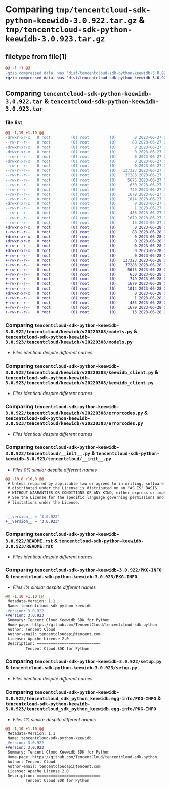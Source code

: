 # Comparing `tmp/tencentcloud-sdk-python-keewidb-3.0.922.tar.gz` & `tmp/tencentcloud-sdk-python-keewidb-3.0.923.tar.gz`

## filetype from file(1)

```diff
@@ -1 +1 @@
-gzip compressed data, was "dist/tencentcloud-sdk-python-keewidb-3.0.922.tar", last modified: Tue Jun 27 00:27:34 2023, max compression
+gzip compressed data, was "dist/tencentcloud-sdk-python-keewidb-3.0.923.tar", last modified: Wed Jun 28 00:30:06 2023, max compression
```

## Comparing `tencentcloud-sdk-python-keewidb-3.0.922.tar` & `tencentcloud-sdk-python-keewidb-3.0.923.tar`

### file list

```diff
@@ -1,19 +1,19 @@
-drwxr-xr-x   0 root         (0) root         (0)        0 2023-06-27 00:27:34.000000 tencentcloud-sdk-python-keewidb-3.0.922/
--rw-r--r--   0 root         (0) root         (0)       88 2023-06-27 00:27:34.000000 tencentcloud-sdk-python-keewidb-3.0.922/setup.cfg
-drwxr-xr-x   0 root         (0) root         (0)        0 2023-06-27 00:27:34.000000 tencentcloud-sdk-python-keewidb-3.0.922/tencentcloud/
-drwxr-xr-x   0 root         (0) root         (0)        0 2023-06-27 00:27:34.000000 tencentcloud-sdk-python-keewidb-3.0.922/tencentcloud/keewidb/
--rw-r--r--   0 root         (0) root         (0)        0 2023-06-27 00:27:34.000000 tencentcloud-sdk-python-keewidb-3.0.922/tencentcloud/keewidb/__init__.py
-drwxr-xr-x   0 root         (0) root         (0)        0 2023-06-27 00:27:34.000000 tencentcloud-sdk-python-keewidb-3.0.922/tencentcloud/keewidb/v20220308/
--rw-r--r--   0 root         (0) root         (0)        0 2023-06-27 00:27:34.000000 tencentcloud-sdk-python-keewidb-3.0.922/tencentcloud/keewidb/v20220308/__init__.py
--rw-r--r--   0 root         (0) root         (0)   137323 2023-06-27 00:27:34.000000 tencentcloud-sdk-python-keewidb-3.0.922/tencentcloud/keewidb/v20220308/models.py
--rw-r--r--   0 root         (0) root         (0)    37283 2023-06-27 00:27:34.000000 tencentcloud-sdk-python-keewidb-3.0.922/tencentcloud/keewidb/v20220308/keewidb_client.py
--rw-r--r--   0 root         (0) root         (0)     5675 2023-06-27 00:27:34.000000 tencentcloud-sdk-python-keewidb-3.0.922/tencentcloud/keewidb/v20220308/errorcodes.py
--rw-r--r--   0 root         (0) root         (0)      630 2023-06-27 00:27:34.000000 tencentcloud-sdk-python-keewidb-3.0.922/tencentcloud/__init__.py
--rw-r--r--   0 root         (0) root         (0)      749 2023-06-27 00:27:34.000000 tencentcloud-sdk-python-keewidb-3.0.922/README.rst
--rw-r--r--   0 root         (0) root         (0)     1679 2023-06-27 00:27:34.000000 tencentcloud-sdk-python-keewidb-3.0.922/PKG-INFO
--rw-r--r--   0 root         (0) root         (0)     1014 2023-06-27 00:27:34.000000 tencentcloud-sdk-python-keewidb-3.0.922/setup.py
-drwxr-xr-x   0 root         (0) root         (0)        0 2023-06-27 00:27:34.000000 tencentcloud-sdk-python-keewidb-3.0.922/tencentcloud_sdk_python_keewidb.egg-info/
--rw-r--r--   0 root         (0) root         (0)        1 2023-06-27 00:27:34.000000 tencentcloud-sdk-python-keewidb-3.0.922/tencentcloud_sdk_python_keewidb.egg-info/dependency_links.txt
--rw-r--r--   0 root         (0) root         (0)      485 2023-06-27 00:27:34.000000 tencentcloud-sdk-python-keewidb-3.0.922/tencentcloud_sdk_python_keewidb.egg-info/SOURCES.txt
--rw-r--r--   0 root         (0) root         (0)     1679 2023-06-27 00:27:34.000000 tencentcloud-sdk-python-keewidb-3.0.922/tencentcloud_sdk_python_keewidb.egg-info/PKG-INFO
--rw-r--r--   0 root         (0) root         (0)       13 2023-06-27 00:27:34.000000 tencentcloud-sdk-python-keewidb-3.0.922/tencentcloud_sdk_python_keewidb.egg-info/top_level.txt
+drwxr-xr-x   0 root         (0) root         (0)        0 2023-06-28 00:30:06.000000 tencentcloud-sdk-python-keewidb-3.0.923/
+-rw-r--r--   0 root         (0) root         (0)       88 2023-06-28 00:30:06.000000 tencentcloud-sdk-python-keewidb-3.0.923/setup.cfg
+drwxr-xr-x   0 root         (0) root         (0)        0 2023-06-28 00:30:06.000000 tencentcloud-sdk-python-keewidb-3.0.923/tencentcloud/
+drwxr-xr-x   0 root         (0) root         (0)        0 2023-06-28 00:30:06.000000 tencentcloud-sdk-python-keewidb-3.0.923/tencentcloud/keewidb/
+-rw-r--r--   0 root         (0) root         (0)        0 2023-06-28 00:30:05.000000 tencentcloud-sdk-python-keewidb-3.0.923/tencentcloud/keewidb/__init__.py
+drwxr-xr-x   0 root         (0) root         (0)        0 2023-06-28 00:30:06.000000 tencentcloud-sdk-python-keewidb-3.0.923/tencentcloud/keewidb/v20220308/
+-rw-r--r--   0 root         (0) root         (0)        0 2023-06-28 00:30:05.000000 tencentcloud-sdk-python-keewidb-3.0.923/tencentcloud/keewidb/v20220308/__init__.py
+-rw-r--r--   0 root         (0) root         (0)   137323 2023-06-28 00:30:05.000000 tencentcloud-sdk-python-keewidb-3.0.923/tencentcloud/keewidb/v20220308/models.py
+-rw-r--r--   0 root         (0) root         (0)    37283 2023-06-28 00:30:05.000000 tencentcloud-sdk-python-keewidb-3.0.923/tencentcloud/keewidb/v20220308/keewidb_client.py
+-rw-r--r--   0 root         (0) root         (0)     5675 2023-06-28 00:30:05.000000 tencentcloud-sdk-python-keewidb-3.0.923/tencentcloud/keewidb/v20220308/errorcodes.py
+-rw-r--r--   0 root         (0) root         (0)      630 2023-06-28 00:30:05.000000 tencentcloud-sdk-python-keewidb-3.0.923/tencentcloud/__init__.py
+-rw-r--r--   0 root         (0) root         (0)      749 2023-06-28 00:30:05.000000 tencentcloud-sdk-python-keewidb-3.0.923/README.rst
+-rw-r--r--   0 root         (0) root         (0)     1679 2023-06-28 00:30:06.000000 tencentcloud-sdk-python-keewidb-3.0.923/PKG-INFO
+-rw-r--r--   0 root         (0) root         (0)     1014 2023-06-28 00:30:05.000000 tencentcloud-sdk-python-keewidb-3.0.923/setup.py
+drwxr-xr-x   0 root         (0) root         (0)        0 2023-06-28 00:30:06.000000 tencentcloud-sdk-python-keewidb-3.0.923/tencentcloud_sdk_python_keewidb.egg-info/
+-rw-r--r--   0 root         (0) root         (0)        1 2023-06-28 00:30:06.000000 tencentcloud-sdk-python-keewidb-3.0.923/tencentcloud_sdk_python_keewidb.egg-info/dependency_links.txt
+-rw-r--r--   0 root         (0) root         (0)      485 2023-06-28 00:30:06.000000 tencentcloud-sdk-python-keewidb-3.0.923/tencentcloud_sdk_python_keewidb.egg-info/SOURCES.txt
+-rw-r--r--   0 root         (0) root         (0)     1679 2023-06-28 00:30:06.000000 tencentcloud-sdk-python-keewidb-3.0.923/tencentcloud_sdk_python_keewidb.egg-info/PKG-INFO
+-rw-r--r--   0 root         (0) root         (0)       13 2023-06-28 00:30:06.000000 tencentcloud-sdk-python-keewidb-3.0.923/tencentcloud_sdk_python_keewidb.egg-info/top_level.txt
```

### Comparing `tencentcloud-sdk-python-keewidb-3.0.922/tencentcloud/keewidb/v20220308/models.py` & `tencentcloud-sdk-python-keewidb-3.0.923/tencentcloud/keewidb/v20220308/models.py`

 * *Files identical despite different names*

### Comparing `tencentcloud-sdk-python-keewidb-3.0.922/tencentcloud/keewidb/v20220308/keewidb_client.py` & `tencentcloud-sdk-python-keewidb-3.0.923/tencentcloud/keewidb/v20220308/keewidb_client.py`

 * *Files identical despite different names*

### Comparing `tencentcloud-sdk-python-keewidb-3.0.922/tencentcloud/keewidb/v20220308/errorcodes.py` & `tencentcloud-sdk-python-keewidb-3.0.923/tencentcloud/keewidb/v20220308/errorcodes.py`

 * *Files identical despite different names*

### Comparing `tencentcloud-sdk-python-keewidb-3.0.922/tencentcloud/__init__.py` & `tencentcloud-sdk-python-keewidb-3.0.923/tencentcloud/__init__.py`

 * *Files 0% similar despite different names*

```diff
@@ -10,8 +10,8 @@
 # Unless required by applicable law or agreed to in writing, software
 # distributed under the License is distributed on an "AS IS" BASIS,
 # WITHOUT WARRANTIES OR CONDITIONS OF ANY KIND, either express or implied.
 # See the License for the specific language governing permissions and
 # limitations under the License.
 
 
-__version__ = '3.0.922'
+__version__ = '3.0.923'
```

### Comparing `tencentcloud-sdk-python-keewidb-3.0.922/README.rst` & `tencentcloud-sdk-python-keewidb-3.0.923/README.rst`

 * *Files identical despite different names*

### Comparing `tencentcloud-sdk-python-keewidb-3.0.922/PKG-INFO` & `tencentcloud-sdk-python-keewidb-3.0.923/PKG-INFO`

 * *Files 1% similar despite different names*

```diff
@@ -1,10 +1,10 @@
 Metadata-Version: 1.1
 Name: tencentcloud-sdk-python-keewidb
-Version: 3.0.922
+Version: 3.0.923
 Summary: Tencent Cloud Keewidb SDK for Python
 Home-page: https://github.com/TencentCloud/tencentcloud-sdk-python
 Author: Tencent Cloud
 Author-email: tencentcloudapi@tencent.com
 License: Apache License 2.0
 Description: ============================
         Tencent Cloud SDK for Python
```

### Comparing `tencentcloud-sdk-python-keewidb-3.0.922/setup.py` & `tencentcloud-sdk-python-keewidb-3.0.923/setup.py`

 * *Files identical despite different names*

### Comparing `tencentcloud-sdk-python-keewidb-3.0.922/tencentcloud_sdk_python_keewidb.egg-info/PKG-INFO` & `tencentcloud-sdk-python-keewidb-3.0.923/tencentcloud_sdk_python_keewidb.egg-info/PKG-INFO`

 * *Files 1% similar despite different names*

```diff
@@ -1,10 +1,10 @@
 Metadata-Version: 1.1
 Name: tencentcloud-sdk-python-keewidb
-Version: 3.0.922
+Version: 3.0.923
 Summary: Tencent Cloud Keewidb SDK for Python
 Home-page: https://github.com/TencentCloud/tencentcloud-sdk-python
 Author: Tencent Cloud
 Author-email: tencentcloudapi@tencent.com
 License: Apache License 2.0
 Description: ============================
         Tencent Cloud SDK for Python
```

